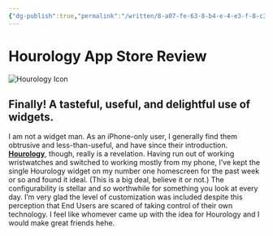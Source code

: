 ```yaml
---
{"dg-publish":true,"permalink":"/written/8-a07-fe-63-8-b4-e-4-e3-f-8-c37-e896-de-6-c5-cbd/","dgHomeLink":true,"dgPassFrontmatter":false}
---
```


# Hourology App Store Review

![Hourology Icon](https://tilde.town/~extratone/icons/hourology.png)

## Finally! A tasteful, useful, and delightful use of widgets.

I am not a widget man. As an iPhone-only user, I generally find them obtrusive and less-than-useful, and have since their introduction. [**Hourology**](https://apps.apple.com/us/app/hourology/id1564950603), though, really is a revelation. Having run out of working wristwatches and switched to working mostly from my phone, I’ve kept the single Hourology widget on my number one homescreen for the past week or so and found it ideal. (This is a big deal, believe it or not.) The configurability is stellar and *so* worthwhile for something you look at every day. I’m very glad the level of customization was included despite this perception that End Users are scared of taking control of their own technology. I feel like whomever came up with the idea for Hourology and I would make great friends hehe.